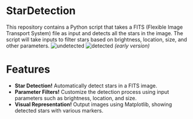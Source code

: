 # StarDetection

This repository contains a Python script that takes a FITS (Flexible Image Transport System) file as input and detects all the stars in the image. The script will take inputs to filter stars based on brightness, location, size, and other parameters.
![undetected](https://github.com/user-attachments/assets/228376e9-d718-49b7-b014-0b292f84df6a)
![detected](https://github.com/user-attachments/assets/6b277834-a774-4421-93af-81fd91fccbdc) *(early version)*

# Features
- **Star Detection!** Automatically detect stars in a FITS image.
- **Parameter Filters!** Customize the detection process using input parameters such as brightness, location, and size.
- **Visual Representation!** Output images using Matplotlib, showing detected stars with various markers.

